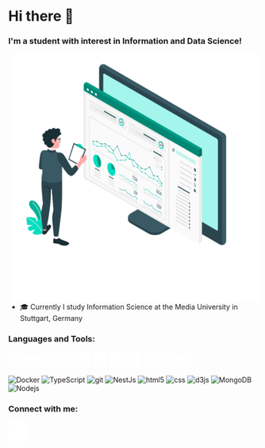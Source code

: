 <h1> Hi there 👋 </h1>

<h3>I'm a student with interest in Information and Data Science!</h3>

<img align="right" width="500px" src="https://github.com/PatrykGadziomski/PatrykGadziomski/blob/main/3515462.png">

<ul align="left">
  <li>🎓 Currently I study Information Science at the Media University in Stuttgart, Germany</li>
</ul>

<h3>Languages and Tools:</h3>
<div style="display: inline;">
  <img src="https://github.com/PatrykGadziomski/PatrykGadziomski/blob/main/python.png" width="30px">
  <img src="https://github.com/PatrykGadziomski/PatrykGadziomski/blob/main/R_logo.svg.png" width="30px">
  <img src="https://github.com/PatrykGadziomski/PatrykGadziomski/blob/main/excel.png" width="30px">
  <img src="https://github.com/PatrykGadziomski/PatrykGadziomski/blob/main/sql-server.png" width="30px">
  <img src="https://github.com/PatrykGadziomski/PatrykGadziomski/blob/main/html.png" width="30px">
  <img src="https://github.com/PatrykGadziomski/PatrykGadziomski/blob/main/css-3.png" width="30px">
  <img src="https://github.com/PatrykGadziomski/PatrykGadziomski/blob/main/java-script.png" width="30px">
  <img src="https://github.com/PatrykGadziomski/PatrykGadziomski/blob/main/visual-studio-code-logo-png-transparent.png" width="30px">
  <img src="https://github.com/PatrykGadziomski/PatrykGadziomski/blob/main/tableau-LOGO-new02.5c999da7245fd3cb2ad15cde4bf90d0432b626ef.png" width="30px">
  <img src="https://github.com/PatrykGadziomski/PatrykGadziomski/blob/main/github%20(1).png" width="30px">
  <img src="https://github.com/PatrykGadziomski/PatrykGadziomski/blob/main/KNIME_Logo_5000x1303_transp.png" width="30px">
</div>

<p>
  <img alt="Docker" src="https://img.shields.io/badge/-Docker-46a2f1?style=flat-square&logo=docker&logoColor=white" />
  <img alt="TypeScript" src="https://img.shields.io/badge/-TypeScript-007ACC?style=flat-square&logo=typescript&logoColor=white" />
  <img alt="git" src="https://img.shields.io/badge/-Git-F05032?style=flat-square&logo=git&logoColor=white" />
  <img alt="NestJs" src="https://img.shields.io/badge/-NestJs-ea2845?style=flat-square&logo=nestjs&logoColor=white" />
  <img alt="html5" src="https://img.shields.io/badge/-HTML5-E34F26?style=flat-square&logo=html5&logoColor=white" />
  <img alt="css" src="[https://img.shields.io/badge/-HTML5-E34F26?style=flat-square&logo=html5&logoColor=white](https://img.shields.io/badge/Tailwind%20CSS-%2338B2AC.svg?logo=tailwind-css&logoColor=white)" />

  <img alt="d3js" src="https://img.shields.io/badge/-D3.js-F9A03C?style=flat-square&logo=d3.js&logoColor=white" />
  <img alt="MongoDB" src="https://img.shields.io/badge/-MongoDB-13aa52?style=flat-square&logo=mongodb&logoColor=white" />
  <img alt="Nodejs" src="https://img.shields.io/badge/-Nodejs-43853d?style=flat-square&logo=Node.js&logoColor=white" />
</p>


<h3>Connect with me:</h3>
<a href="https://www.linkedin.com/in/patryk-gadziomski-75215a239/" target="blank"><img src="https://github.com/PatrykGadziomski/PatrykGadziomski/blob/main/linkedin.png" width="40px"></a>

